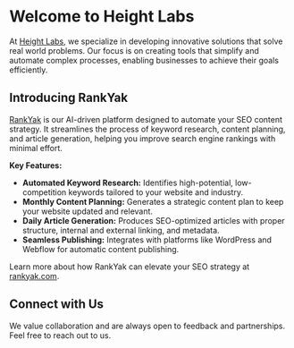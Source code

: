 # Welcome to Height Labs

At [Height Labs](https://heightlabs.com), we specialize in developing innovative solutions that solve real world problems. Our focus is on creating tools that simplify and automate complex processes, enabling businesses to achieve their goals efficiently.

## Introducing RankYak

[RankYak](https://rankyak.com) is our AI-driven platform designed to automate your SEO content strategy. It streamlines the process of keyword research, content planning, and article generation, helping you improve search engine rankings with minimal effort.

**Key Features:**

- **Automated Keyword Research:** Identifies high-potential, low-competition keywords tailored to your website and industry.
- **Monthly Content Planning:** Generates a strategic content plan to keep your website updated and relevant.
- **Daily Article Generation:** Produces SEO-optimized articles with proper structure, internal and external linking, and metadata.
- **Seamless Publishing:** Integrates with platforms like WordPress and Webflow for automatic content publishing.

Learn more about how RankYak can elevate your SEO strategy at [rankyak.com](https://rankyak.com).

## Connect with Us

We value collaboration and are always open to feedback and partnerships. Feel free to reach out to us.
